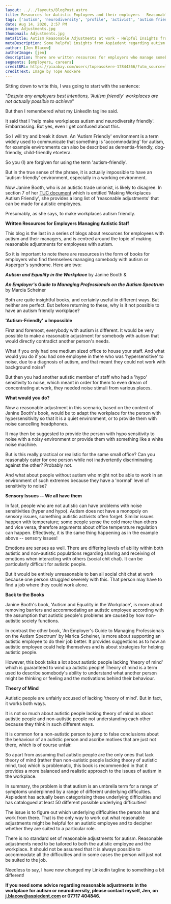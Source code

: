 ```yaml
---
layout: ../../layouts/BlogPost.astro
title: Resources for Autistic Employees and their employers - Reasonable Adjustments.
tags: ['autism', 'neurodiversity', 'profile', 'activist', 'autism friendly', 'resources', 'reasonable adjustments']
date: Aug 14, 2020, 2:57 PM
image: Adjustments.jpg
thumbnail: Adjustments.jpg
metaTitle: Autism Reasonable Adjustments at work - Helpful Insights from Aspiedent
metaDescription: Some helpful insights from Aspiedent regarding autism reasonable adjustments at work.
author: [Jen Blacow]
authorImage: [jen]
description: There are written resources for employers who manage somebody with autism. Here we explore reasonable adjustments at work and explain some common misunderstandings.
segments: [employers, careers]
creditURL: https://pixabay.com/users/topeasokere-17844366/?utm_source=link-attribution&utm_medium=referral&utm_campaign=image&utm_content=5481108
creditText: Image by Tope Asokere
---
```

Sitting down to write this, I was going to start with the sentence:

"*Despite any employers best intentions, 'Autism friendly' workplaces
are not actually possible to achieve*"

But then I remembered what my LinkedIn tagline said.

It said that I 'help make workplaces autism and neurodiversity
friendly'. Embarrassing. But yes, even I get confused about this.

So I will try and break it down. An 'Autism Friendly' environment is a
term widely used to communicate that something is 'accommodating' for
autism, for example environments can also be described as
dementia-friendly, dog-friendly, child-friendly etcetera.

So you (I) are forgiven for using the term 'autism-friendly'.

But in the true sense of the phrase, it is actually impossible to have
an 'autism-friendly' environment, especially in a working environment.

Now Janine Booth, who is an autistic trade unionist, is likely to
disagree. In section 7 of her [TUC document](https://www.tuc.org.uk/sites/default/files/Autism.pdf) which is
entitled 'Making Workplaces Autism Friendly', she provides a long list
of 'reasonable adjustments' that can be made for autistic employees.

Presumably, as she says, to make workplaces autism friendly.

**Written Resources for Employers Managing Autistic Staff**

This blog is the last in a series of blogs about resources for employees
with autism and their managers, and is centred around the topic of
making reasonable adjustments for employees with autism.

So it is important to note there are resources in the form of books for
employers who find themselves managing somebody with autism or
Asperger's syndrome. Here are two:

***Autism and Equality in the Workplace*** by Janine Booth &

***An Employer's Guide to Managing Professionals on the Autism Spectrum*** by Marcia Scheiner

Both are quite insightful books, and certainly useful in different ways.
But neither are perfect. But before returning to these, why is it not
possible to have an autism friendly workplace?

**'Autism-Friendly' = Impossible**

First and foremost, everybody with autism is different. It would be very
possible to make a reasonable adjustment for somebody with autism that
would directly contradict another person's needs.

What if you only had one medium sized office to house your staff. And
what would you do if you had one employee in there who was
'hypersensitive' to noise, due to a diagnosis of autism, and that meant
they could not work with background noise?

But then you had another autistic member of staff who had a 'hypo'
sensitivity to noise, which meant in order for them to even dream of
concentrating at work, they needed noise stimuli from various places.

**What would you do?**

Now a reasonable adjustment in this scenario, based on the content of
Janine Booth's book, would be to adapt the workplace for the person with
hypersensitivity so that it is a quiet environment, or to provide them
with noise cancelling headphones.

It may then be suggested to provide the person with hypo sensitivity to
noise with a noisy environment or provide them with something like a
white noise machine.

But is this really practical or realistic for the same small office? Can
you reasonably cater for one person while not inadvertently
discriminating against the other? Probably not.

And what about people without autism who might not be able to work in an
environment of such extremes because they have a 'normal' level of
sensitivity to noise?

**Sensory Issues -- We all have them**

In fact, people who are not autistic can have problems with noise
sensitivities (hyper and hypo). Autism does not have a monopoly on
sensory issues, something autistic activists often forget. Similar
issues happen with temperature; some people sense the cold more than
others and vice versa, therefore arguments about office temperature
regulation can happen. Effectively, it is the same thing happening as in
the example above -- sensory issues!

Emotions are senses as well. There are differing levels of ability
within both autistic and non-autistic populations regarding sharing and
receiving of emotions when interacting with others (social chit chat).
It can be particularly difficult for autistic people.

But it would be entirely unreasonable to ban all social chit chat at
work because one person struggled severely with this. That person may
have to find a job where they could work alone.

**Back to the Books**

Janine Booth's book, 'Autism and Equality in the Workplace', is more
about removing barriers and accommodating an autistic employee according
with the assumption that autistic people's problems are caused by how
non-autistic society functions.

In contrast the other book, 'An Employer's Guide to Managing
Professionals on the Autism Spectrum' by Marica Scheiner, is more about
supporting an autistic employee to do their job better. It provides
suggestions as to how an autistic employee could help themselves and is
about strategies for helping autistic people.

However, this book talks a lot about autistic people lacking 'theory of
mind' which is guaranteed to wind up autistic people! Theory of mind is
a term used to describe somebody's ability to understand what another
person might be thinking or feeling and the motivations behind their
behaviour.

**Theory of Mind**

Autistic people are unfairly accused of lacking 'theory of mind'. But in
fact, it works both ways.

It is not so much about autistic people lacking theory of mind as about
autistic people and non-autistic people not understanding each other
because they think in such different ways.

It is common for a non-autistic person to jump to false conclusions
about the behaviour of an autistic person and ascribe motives that are
just not there, which is of course unfair.

So apart from assuming that autistic people are the only ones that lack
theory of mind (rather than non-autistic people lacking theory of
autistic mind, too) which is problematic, this book is recommended in
that it provides a more balanced and realistic approach to the issues of
autism in the workplace.

In summary, the problem is that autism is an umbrella term for a range
of symptoms underpinned by a range of different underlying difficulties.
Aspiedent has actually been categorising these underlying difficulties
and has catalogued at least 50 different possible underlying
difficulties!

The issue is to figure out which underlying difficulties the person has
and work from there. That is the only way to work out what reasonable
adjustments might be helpful for an autistic employee and to decipher
whether they are suited to a particular role.

There is no standard set of reasonable adjustments for autism.
Reasonable adjustments need to be tailored to both the autistic employee
and the workplace. It should not be assumed that it is always possible
to accommodate all the difficulties and in some cases the person will
just not be suited to the job.

Needless to say, I have now changed my LinkedIn tagline to something a
bit different!

**If you need some advice regarding reasonable adjustments in the workplace for autism or neurodiversity, please contact myself, Jen, on <j.blacow@aspiedent.com> or 07717 404846.**
